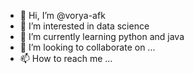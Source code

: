 - 👋 Hi, I’m @vorya-afk
- 👀 I’m interested in data science  
- 🌱 I’m currently learning python and java
- 💞️ I’m looking to collaborate on ...
- 📫 How to reach me ...

<!---
vorya-afk/vorya-afk is a ✨ special ✨ repository because its `README.md` (this file) appears on your GitHub profile.
You can click the Preview link to take a look at your changes.
--->
